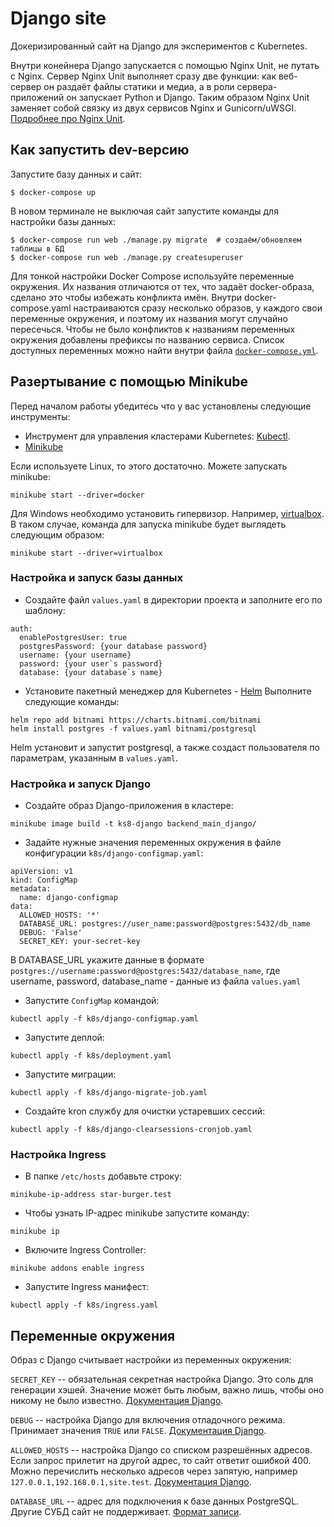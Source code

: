 # Django site

Докеризированный сайт на Django для экспериментов с Kubernetes.

Внутри конейнера Django запускается с помощью Nginx Unit, не путать с Nginx. Сервер Nginx Unit выполняет сразу две функции: как веб-сервер он раздаёт файлы статики и медиа, а в роли сервера-приложений он запускает Python и Django. Таким образом Nginx Unit заменяет собой связку из двух сервисов Nginx и Gunicorn/uWSGI. [Подробнее про Nginx Unit](https://unit.nginx.org/).

## Как запустить dev-версию

Запустите базу данных и сайт:

```shell-session
$ docker-compose up
```

В новом терминале не выключая сайт запустите команды для настройки базы данных:

```shell-session
$ docker-compose run web ./manage.py migrate  # создаём/обновляем таблицы в БД
$ docker-compose run web ./manage.py createsuperuser
```

Для тонкой настройки Docker Compose используйте переменные окружения. Их названия отличаются от тех, что задаёт docker-образа, сделано это чтобы избежать конфликта имён. Внутри docker-compose.yaml настраиваются сразу несколько образов, у каждого свои переменные окружения, и поэтому их названия могут случайно пересечься. Чтобы не было конфликтов к названиям переменных окружения добавлены префиксы по названию сервиса. Список доступных переменных можно найти внутри файла [`docker-compose.yml`](./docker-compose.yml).
## Разертывание с помощью Minikube
Перед началом работы убедитесь что у вас установлены следующие инструменты:
* Инструмент для управления кластерами Kubernetes: [Kubectl](https://kubernetes.io/ru/docs/tasks/tools/install-kubectl/). 
* [Minikube](https://minikube.sigs.k8s.io/docs/)<br>

Если используете Linux, то этого достаточно. Можете запускать minikube:
```
minikube start --driver=docker
```
Для Windows необходимо установить гипервизор. Например, [virtualbox](https://www.virtualbox.org/wiki/Downloads).
В таком случае, команда для запуска minikube будет выглядеть следующим образом:
```
minikube start --driver=virtualbox
```
### Настройка и запуск базы данных
* Создайте файл `values.yaml` в директории проекта и заполните его по шаблону:
```
auth:
  enablePostgresUser: true
  postgresPassword: {your database password}
  username: {your username}
  password: {your user`s password}
  database: {your database`s name}
```
* Установите пакетный менеджер для Kubernetes - [Helm](https://helm.sh/)
Выполните следующие команды:
```
helm repo add bitnami https://charts.bitnami.com/bitnami
helm install postgres -f values.yaml bitnami/postgresql
```
Helm установит и запустит postgresql, а также создаст пользователя по параметрам, указанным в `values.yaml`.

### Настройка и запуск Django
* Создайте образ Django-приложения в кластере:
```
minikube image build -t ks8-django backend_main_django/
```
* Задайте нужные значения переменных окружения в файле конфигурации `k8s/django-configmap.yaml`:
```
apiVersion: v1
kind: ConfigMap
metadata:
  name: django-configmap
data:
  ALLOWED_HOSTS: '*'
  DATABASE_URL: postgres://user_name:password@postgres:5432/db_name
  DEBUG: 'False'
  SECRET_KEY: your-secret-key
```
В DATABASE_URL укажите данные в формате `postgres://username:password@postgres:5432/database_name`, где username, password, database_name - данные из файла `values.yaml`
* Запустите `ConfigMap` командой:
```
kubectl apply -f k8s/django-configmap.yaml
```
* Запустите деплой:
```
kubectl apply -f k8s/deployment.yaml
```
* Запустите миграции:
```
kubectl apply -f k8s/django-migrate-job.yaml
```
* Создайте kron службу для очистки устаревших сессий:
```
kubectl apply -f k8s/django-clearsessions-cronjob.yaml
```
### Настройка Ingress
* В папке `/etc/hosts` добавьте строку:
```
minikube-ip-address star-burger.test
```
* Чтобы узнать IP-адрес minikube запустите команду:
```
minikube ip
```
* Включите Ingress Controller:
```
minikube addons enable ingress
```
* Запустите Ingress манифест:
```
kubectl apply -f k8s/ingress.yaml
```
## Переменные окружения

Образ с Django считывает настройки из переменных окружения:

`SECRET_KEY` -- обязательная секретная настройка Django. Это соль для генерации хэшей. Значение может быть любым, важно лишь, чтобы оно никому не было известно. [Документация Django](https://docs.djangoproject.com/en/3.2/ref/settings/#secret-key).

`DEBUG` -- настройка Django для включения отладочного режима. Принимает значения `TRUE` или `FALSE`. [Документация Django](https://docs.djangoproject.com/en/3.2/ref/settings/#std:setting-DEBUG).

`ALLOWED_HOSTS` -- настройка Django со списком разрешённых адресов. Если запрос прилетит на другой адрес, то сайт ответит ошибкой 400. Можно перечислить несколько адресов через запятую, например `127.0.0.1,192.168.0.1,site.test`. [Документация Django](https://docs.djangoproject.com/en/3.2/ref/settings/#allowed-hosts).

`DATABASE_URL` -- адрес для подключения к базе данных PostgreSQL. Другие СУБД сайт не поддерживает. [Формат записи](https://github.com/jacobian/dj-database-url#url-schema).
